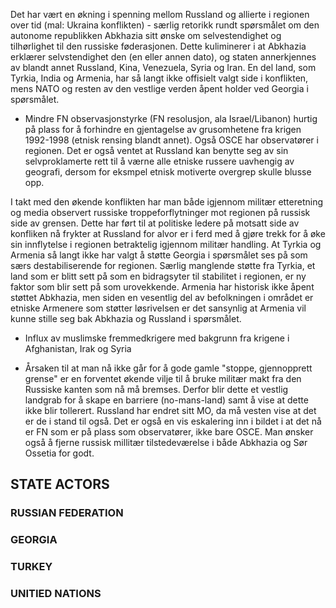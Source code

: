Det har vært en økning i spenning mellom Russland og allierte i regionen over tid (mal: Ukraina konflikten) - særlig retorikk rundt spørsmålet om den autonome republikken Abkhazia sitt ønske om selvestendighet og tilhørlighet til den russiske føderasjonen. Dette kuliminerer i at Abkhazia erklærer selvstendighet den (en eller annen dato), og staten annerkjennes av blandt annet Russland, Kina, Venezuela, Syria og Iran. En del land, som Tyrkia, India og Armenia, har så langt ikke offisielt valgt side i konflikten, mens NATO og resten av den vestlige verden åpent holder ved Georgia i spørsmålet.

- Mindre FN observasjonstyrke (FN resolusjon, ala Israel/Libanon) hurtig på plass for å forhindre en gjentagelse av grusomhetene fra krigen 1992-1998 (etnisk rensing blandt annet). Også OSCE har observatører i regionen. Det er også ventet at Russland kan benytte seg av sin selvproklamerte rett til å værne alle etniske russere uavhengig av geografi, dersom for eksmpel etnisk motiverte overgrep skulle blusse opp.

I takt med den økende konflikten har man både igjennom militær etteretning og media observert russiske troppeforflytninger mot regionen på russisk side av grensen. Dette har ført til at politiske ledere på motsatt side av konfliken nå frykter at Russland for alvor er i ferd med å gjøre trekk for å øke sin innflytelse i regionen betraktelig igjennom militær handling. At Tyrkia og Armenia så langt ikke har valgt å støtte Georgia i spørsmålet ses på som særs destabiliserende for regionen. Særlig manglende støtte fra Tyrkia, et land som er blitt sett på som en bidragsyter til stabilitet i regionen, er ny faktor som blir sett på som urovekkende. Armenia har historisk ikke åpent støttet Abkhazia, men siden en vesentlig del av befolkningen i området er etniske Armenere som støtter løsrivelsen er det sansynlig at Armenia vil kunne stille seg bak Abkhazia og Russland i spørsmålet.

- Influx av muslimske fremmedkrigere med bakgrunn fra krigene i Afghanistan, Irak og Syria

- Årsaken til at man nå ikke går for å gode gamle "stoppe, gjennopprett grense" er en forventet økende vilje til å bruke militær makt fra den Russiske kanten som nå må bremses. Derfor blir dette et vestlig landgrab for å skape en barriere (no-mans-land) samt å vise at dette ikke blir tollerert. Russland har endret sitt MO, da må vesten vise at det er de i stand til også. Det er også en vis eskalering inn i bildet i at det nå er FN som er på plass som observatører, ikke bare OSCE. Man ønsker også å fjerne russisk millitær tilstedeværelse i både Abkhazia og Sør Ossetia for godt.


## STATE ACTORS

### RUSSIAN FEDERATION

### GEORGIA

### TURKEY

### UNITIED NATIONS